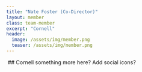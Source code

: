 ```yaml
---
title: "Nate Foster (Co-Director)"
layout: member
class: team-member
excerpt: "Cornell"
header:
  image: /assets/img/member.png 
  teaser: /assets/img/member.png
---
```

<img src="../../assets/img/member.png" class=“align-left” class="img-responsive img-circle" alt="">
## Cornell
something more here? Add social icons?
